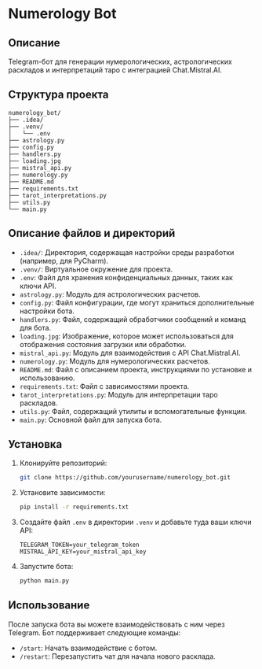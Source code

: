# Numerology Bot

## Описание
Telegram-бот для генерации нумерологических, астрологических раскладов и интерпретаций таро с интеграцией Chat.Mistral.AI.

## Структура проекта
```
numerology_bot/
├── .idea/
├── .venv/
│   └── .env
├── astrology.py
├── config.py
├── handlers.py
├── loading.jpg
├── mistral_api.py
├── numerology.py
├── README.md
├── requirements.txt
├── tarot_interpretations.py
├── utils.py
└── main.py
```

## Описание файлов и директорий

- `.idea/`: Директория, содержащая настройки среды разработки (например, для PyCharm).
- `.venv/`: Виртуальное окружение для проекта.
- `.env`: Файл для хранения конфиденциальных данных, таких как ключи API.
- `astrology.py`: Модуль для астрологических расчетов.
- `config.py`: Файл конфигурации, где могут храниться дополнительные настройки бота.
- `handlers.py`: Файл, содержащий обработчики сообщений и команд для бота.
- `loading.jpg`: Изображение, которое может использоваться для отображения состояния загрузки или обработки.
- `mistral_api.py`: Модуль для взаимодействия с API Chat.Mistral.AI.
- `numerology.py`: Модуль для нумерологических расчетов.
- `README.md`: Файл с описанием проекта, инструкциями по установке и использованию.
- `requirements.txt`: Файл с зависимостями проекта.
- `tarot_interpretations.py`: Модуль для интерпретации таро раскладов.
- `utils.py`: Файл, содержащий утилиты и вспомогательные функции.
- `main.py`: Основной файл для запуска бота.

## Установка
1. Клонируйте репозиторий:
   ```sh
   git clone https://github.com/yourusername/numerology_bot.git
   ```
2. Установите зависимости:
   ```sh
   pip install -r requirements.txt
   ```
3. Создайте файл `.env` в директории `.venv` и добавьте туда ваши ключи API:
   ```
   TELEGRAM_TOKEN=your_telegram_token
   MISTRAL_API_KEY=your_mistral_api_key
   ```
4. Запустите бота:
   ```sh
   python main.py
   ```

## Использование
После запуска бота вы можете взаимодействовать с ним через Telegram. Бот поддерживает следующие команды:
- `/start`: Начать взаимодействие с ботом.
- `/restart`: Перезапустить чат для начала нового расклада.

```

